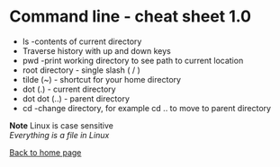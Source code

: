 # Command line - cheat sheet 1.0

- ls -contents of current directory
- Traverse history with up and down keys
- pwd -print working directory to see path to current location
- root directory - single slash ( / )
- tilde (~) - shortcut for your home directory
- dot (.) - current directory
- dot dot (..) - parent directory
- cd -change directory, for example cd .. to move to parent directory

**Note**
Linux is case sensitive  
*Everything is a file in Linux*  
  
[Back to home page](index.md)
